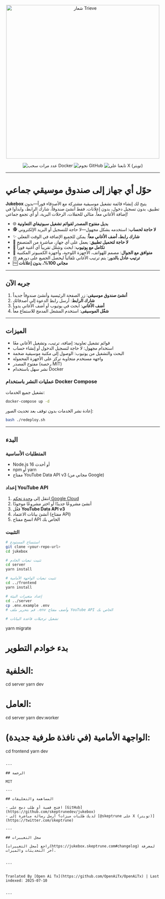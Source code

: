 <p align="center">
  <a href="https://www.jukeboxhq.com">
    <img height="500" src="https://raw.githubusercontent.com/skeptrunedev/jukebox/main/frontend/public/opengraph-image.jpg" alt="شعار Trieve">
  </a>
</p>

<p align="center">
  <a href="https://hub.docker.com/r/skeptrune/jukebox-server" style="text-decoration: none;">
    <img src="https://img.shields.io/docker/pulls/skeptrune/jukebox-server?style=flat-square" alt="عدد مرات سحب Docker" />
  </a>
  <a href="https://github.com/skeptrunedev/jukebox/stargazers" style="text-decoration: none;">
    <img src="https://img.shields.io/github/stars/skeptrunedev/jukebox?style=flat-square" alt="نجوم GitHub" />
  </a>
  <a href="https://x.com/skeptrune" style="text-decoration: none;">
    <img src="https://img.shields.io/badge/follow%20on-x.com-1da1f2?logo=x&style=flat-square" alt="تابعنا على X (تويتر)" />
  </a>
</p>

---
# حوّل أي جهاز إلى صندوق موسيقي جماعي

**Jukebox** يتيح لك إنشاء قائمة تشغيل موسيقية مشتركة مع الأصدقاء فوراً—بدون تطبيق، بدون تسجيل دخول، بدون إعلانات. فقط أنشئ صندوقاً، شارك الرابط، وابدأوا في إضافة الأغاني معاً. مثالي للحفلات، الرحلات البرية، أو أي تجمع جماعي!

- 🌐 **بديل مفتوح المصدر لقوائم تشغيل سبوتيفاي التعاونية**
- 🕵️ **لا حاجة لحساب**: استخدمه بشكل مجهول—لا حاجة للتسجيل أو البريد الإلكتروني
- ✨ **شارك رابط، أضف الأغاني معاً**: يمكن للجميع الإضافة في الوقت الفعلي
- 🚀 **لا حاجة لتحميل تطبيق**: يعمل على أي جهاز، مباشرة من المتصفح
- 🎵 **تكامل مع يوتيوب**: ابحث وشغّل تقريباً أي أغنية فوراً
- 📱 **متوافق مع الجوال**: مصمم للهواتف، الأجهزة اللوحية، وأجهزة الكمبيوتر المكتبية
- ⚖️ **ترتيب عادل بالدور**: يتم ترتيب الأغاني تلقائياً ليحصل الجميع على دورهم
- 🆓 **مجاني 100%، بدون إعلانات**

---

## جربه الآن

1. **أنشئ صندوق موسيقى**: زر الصفحة الرئيسية وأنشئ صندوقاً جديداً
2. **شارك الرابط**: أرسل رابط الدعوة إلى أصدقائك
3. **أضف الأغاني**: ابحث في يوتيوب أو أضف الأغاني يدوياً
4. **شغّل الموسيقى**: استخدم المشغل المدمج للاستماع معاً

---
## الميزات

- قوائم تشغيل تعاونية: إضافة، ترتيب، وتشغيل الأغاني معًا
- استخدام مجهول: لا حاجة لتسجيل الدخول أو إنشاء حساب
- البحث والتشغيل من يوتيوب: الوصول إلى مكتبة موسيقية ضخمة
- واجهة مستخدم متجاوبة تركز على الأجهزة المحمولة
- مفتوح المصدر (رخصة MIT)
- نشر سهل باستخدام Docker

### عمليات النشر باستخدام Docker Compose

تشغيل جميع الخدمات:

```bash
docker-compose up -d
```

إعادة نشر الخدمات بدون توقف بعد تحديث الصور:

```bash
bash ./redeploy.sh
```
---

## البدء

### المتطلبات الأساسية

- Node.js 16 أو أحدث
- npm أو yarn
- مفتاح YouTube Data API v3 (مجاني من Google)

### إعداد YouTube API

1. انتقل إلى [وحدة تحكم Google Cloud](https://console.cloud.google.com/)
2. أنشئ مشروعًا جديدًا أو اختر مشروعًا موجودًا
3. فعّل **YouTube Data API v3**
4. أنشئ بيانات الاعتماد (مفتاح API)
5. انسخ مفتاح API الخاص بك

### التثبيت
```bash
# استنساخ المستودع
git clone <your-repo-url>
cd jukebox

# تثبيت تبعيات الخادم
cd server
yarn install

# تثبيت تبعيات الواجهة الأمامية
cd ../frontend
yarn install

# إعداد متغيرات البيئة
cd ../server
cp .env.example .env
# قم بتحرير ملف .env وأضف مفتاح YouTube API الخاص بك

# تشغيل ترحيلات قاعدة البيانات
```
yarn migrate

# بدء خوادم التطوير
# الخلفية:
cd server
yarn dev
# العامل:
cd server
yarn dev:worker
# الواجهة الأمامية (في نافذة طرفية جديدة):
cd frontend
yarn dev
```

---

## الرخصة

MIT

---

## المساهمة والتعليقات

- افتح قضية أو طلب دمج على [GitHub](https://github.com/skeptrunedev/jukebox)
- لديك طلبات ميزات؟ أرسل رسالة مباشرة إلى [@skeptrune على X (تويتر)](https://twitter.com/skeptrune)

---

## سجل التغييرات

راجع [سجل التغييرات](https://jukebox.skeptrune.com#changelog) لمعرفة آخر التحديثات والميزات.

---

Tranlated By [Open Ai Tx](https://github.com/OpenAiTx/OpenAiTx) | Last indexed: 2025-07-10

---